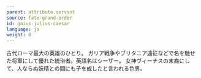 ```yaml
---
parent: attribute.servant
source: fate-grand-order
id: gaius-julius-caesar
language: ja
weight: 0
---
```


古代ローマ最大の英雄のひとり。
ガリア戦争やブリタニア遠征などで名を馳せた将軍にして優れた統治者。英語名はシーザー。
女神ヴィーナスの末裔にして、人ならぬ妖精との間にも子を成したと言われる色男。
